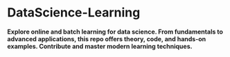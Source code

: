 # DataScience-Learning
**Explore online and batch learning for data science. From fundamentals to advanced applications, this repo offers theory, code, and hands-on examples. Contribute and master modern learning techniques.**
